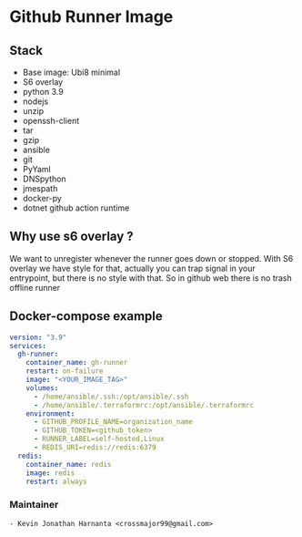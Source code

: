 # Github Runner Image

## Stack
- Base image: Ubi8 minimal
- S6 overlay
- python 3.9
- nodejs
- unzip
- openssh-client
- tar
- gzip
- ansible
- git
- PyYaml
- DNSpython
- jmespath
- docker-py
- dotnet github action runtime

## Why use s6 overlay ?
We want to unregister whenever the runner goes down or stopped. With S6 overlay we have style for that, actually you can trap signal in your entrypoint, but there is no style with that. So in github web there is no trash offline runner


## Docker-compose example

```yaml
version: "3.9"
services:
  gh-runner:
    container_name: gh-runner
    restart: on-failure
    image: "<YOUR_IMAGE_TAG>"
    volumes:
      - /home/ansible/.ssh:/opt/ansible/.ssh
      - /home/ansible/.terraformrc:/opt/ansible/.terraformrc
    environment:
      - GITHUB_PROFILE_NAME=organization_name
      - GITHUB_TOKEN=<github_token>
      - RUNNER_LABEL=self-hosted,Linux
      - REDIS_URI=redis://redis:6379
  redis:
    container_name: redis
    image: redis
    restart: always
```

### Maintainer

```
- Kevin Jonathan Harnanta <crossmajor99@gmail.com>
```